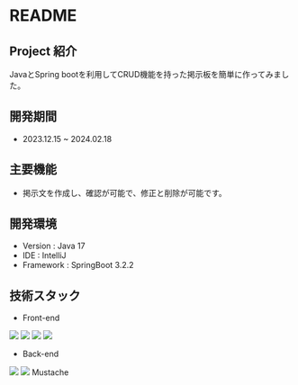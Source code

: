 # README

## Project 紹介
JavaとSpring bootを利用してCRUD機能を持った掲示板を簡単に作ってみました。

## 開発期間
- 2023.12.15 ~ 2024.02.18

## 主要機能
- 掲示文を作成し、確認が可能で、修正と削除が可能です。

## 開発環境
- Version : Java 17
- IDE : IntelliJ
- Framework : SpringBoot 3.2.2

## 技術スタック
- Front-end
<img src="https://img.shields.io/badge/html5-E34F26?style=for-the-badge&logo=html5&logoColor=white">
<img src="https://img.shields.io/badge/css-1572B6?style=for-the-badge&logo=css3&logoColor=white">
<img src="https://img.shields.io/badge/bootstrap-7952B3?style=for-the-badge&logo=bootstrap&logoColor=white">
<img src="https://img.shields.io/badge/javascript-F7DF1E?style=for-the-badge&logo=javascript&logoColor=black">

- Back-end
<img src="https://img.shields.io/badge/springboot-6DB33F?style=for-the-badge&logo=springboot&logoColor=white">
<img src="https://img.shields.io/badge/java-007396?style=for-the-badge&logo=java&logoColor=white">
Mustache
